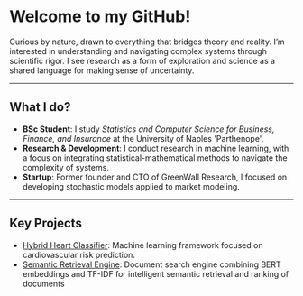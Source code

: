 # Welcome to my GitHub!

Curious by nature, drawn to everything that bridges theory and reality. I’m interested in understanding and navigating complex systems through scientific rigor. I see research as a form of exploration and science as a shared language for making sense of uncertainty.

---

## What I do?

- **BSc Student**: I study *Statistics and Computer Science for Business, Finance, and Insurance* at the University of Naples 'Parthenope'.  
- **Research & Development**: I conduct research in machine learning, with a focus on integrating statistical-mathematical methods to navigate the complexity of systems.  
- **Startup**: Former founder and CTO of GreenWall Research, I focused on developing stochastic models applied to market modeling.

---

## Key Projects

- [Hybrid Heart Classifier](https://github.com/aldojacopovirno/hybrid-heart-classifier): Machine learning framework focused on cardiovascular risk prediction.
- [Semantic Retrieval Engine](https://github.com/aldojacopovirno/semantic-retrieval-engine): Document search engine combining BERT embeddings and TF-IDF for intelligent semantic retrieval and ranking of documents

